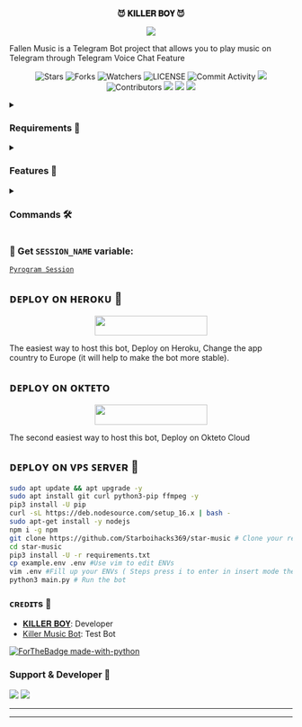 <p align="center">
    <br><b>😈 𝐊𝐈𝐋𝐋𝐄𝐑 𝐁𝐎𝐘 😈</b><br>
</p>
<p align="center"><a href="https://t.me/RONNY_KI_DUNIYA"><img src="https://te.legra.ph/file/dd87d936c2bdf1ffbd15f.jpg"></a></p>

Fallen Music is a Telegram Bot project that allows you to play music on Telegram through Telegram Voice Chat Feature</b><br>

<p align="center">
    <img src="https://img.shields.io/github/stars/Killerronnyop/killer-boyvc-music?style=for-the-badge" alt="Stars">
    <img src="https://img.shields.io/github/forks/Killerronnyop/killer-boyvc-music?style=for-the-badge" alt="Forks">
    <img src="https://img.shields.io/github/watchers/Killerronnyop/killer-boyvc-music?style=for-the-badge" alt="Watchers">
    <img src="https://img.shields.io/github/license/Killerronnyop/killer-boyvc-music?style=for-the-badge" alt="LICENSE">
    <img src="https://img.shields.io/github/commit-activity/w/Killerronnyop/killer-boyvc-music?style=for-the-badge" alt="Commit Activity">
    <a href="https://github.com/Starboihacks369/star-music/commits/Killerronnyop"> <img src="https://img.shields.io/github/last-commit/Killerronnyop/killer-boyvc-music?color=blue&logo=github&logoColor=green&style=for-the-badge" /></a>
    <img src="https://img.shields.io/github/contributors/Killerronnyop/killer-boyvc-music?style=for-the-badge" alt="Contributors">
    <a href="https://github.com/Starboihacks369/star-music/issues"> <img src="https://img.shields.io/github/issues/Killerronnyop/killer-boyvc-music?color=blueviolet&logo=github&logoColor=green&style=for-the-badge" /></a>
    <a href="https://github.com/Starboihacks369/star-music"> <img src="https://img.shields.io/github/repo-size/Killerronnyop/killer-boyvc-music?color=orange&logo=github&logoColor=green&style=for-the-badge" /></a>
    <a href="https://pypi.org/project/Pyrogram/"> <img src="https://img.shields.io/pypi/v/pyrogram?color=yellow&label=pyrogram&logo=python&logoColor=green&style=for-the-badge" /></a>
</p>

<details>
<summary><h3> Requirements 📝</h3></summary>

- FFmpeg
- NodeJS [nodesource.com](https://nodesource.com/)
- Python 3.7 or higher
- [PyTgCalls](https://github.com/pytgcalls/pytgcalls)
</details>

<details>
<summary><h3> Features 🔮</h3></summary>

- Yt-dL Fix
- Updated Plug-in
- Super Fast Bot
- No Lag Hang
- Fast Download Song From Server
- Program Updated
- Smooth Player
</details>

<details>
<summary><h3> Commands 🛠</h3></summary> 

- `/play <song name>` - play song you requested
- `/song <song name>` - download songs you want quickly
- `/ping` - Bot Online or Offine

#### Admins Only 👷‍♂️
- `/pause` - pause song play
- `/resume` - resume song play
- `/skip` - play next song
- `/end` - stop music play
</details>

### 🧪 Get `SESSION_NAME` variable:

[``Pyrogram Session``](https://telegram.me/STRING_SESSION_MAKER_BOT)

## ᴅᴇᴩʟᴏʏ ᴏɴ ʜᴇʀᴏᴋᴜ 🚀

<p align="center"><a href="https://heroku.com/deploy?template=https://github.com/Killerronnyop/killer-boyvc-music"> <img src="https://img.shields.io/badge/Deploy%20To%20Heroku-black?style=for-the-badge&logo=heroku" width="200" height="35.45"/></a></p>
The easiest way to host this bot, Deploy on Heroku, Change the app country to Europe (it will help to make the bot more stable).

## ᴅᴇᴩʟᴏʏ ᴏɴ ᴏᴋᴛᴇᴛᴏ

<p align="center"><a href="https://cloud.okteto.com/deploy?repository=https://github.com/Killerronnyop/killer-boyvc-music"><img src="https://img.shields.io/badge/Deploy%20To%20Okteto-informational?style=for-the-badge&logo=Okteto" width="200" height="35.45"/></a></p>
The second easiest way to host this bot, Deploy on Okteto Cloud

## ᴅᴇᴘʟᴏʏ ᴏɴ ᴠᴘꜱ ꜱᴇʀᴠᴇʀ 📡

```sh
sudo apt update && apt upgrade -y
sudo apt install git curl python3-pip ffmpeg -y
pip3 install -U pip
curl -sL https://deb.nodesource.com/setup_16.x | bash -
sudo apt-get install -y nodejs
npm i -g npm
git clone https://github.com/Starboihacks369/star-music # Clone your repo.
cd star-music
pip3 install -U -r requirements.txt
cp example.env .env #Use vim to edit ENVs
vim .env #Fill up your ENVs ( Steps press i to enter in insert mode then edit the file. Press Esc to exit the editing mode then type :wq! and press Enter key to save the file.)
python3 main.py # Run the bot
```

### ᴄʀᴇᴅɪᴛs 💖
- [𝐊𝐈𝐋𝐋𝐄𝐑 𝐁𝐎𝐘](https://github.com/Killerronnyop): Developer
- [Killer Music Bot](https://telegram.me/KILLER_MUSIC_OP_BOT): Test Bot

[![ForTheBadge made-with-python](http://ForTheBadge.com/images/badges/made-with-python.svg)](https://www.python.org/)

### Support & Developer 🎑
<a href="https://telegram.me/RONNY_KI_DUNIYA"><img src="https://img.shields.io/badge/-Support%20Group-blue.svg?style=for-the-badge&logo=Telegram"></a>
<a href="https://telegram.me/LOverveer2"><img src="https://img.shields.io/badge/%20Developer-blue.svg?style=for-the-badge&logo=Telegram"></a>

------------------------------------------------
-------------------------------------------------
